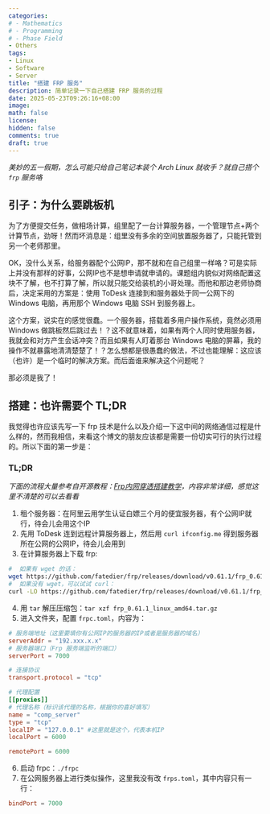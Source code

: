 ```yaml
---
categories:
# - Mathematics
# - Programming
# - Phase Field
- Others
tags:
- Linux
- Software
- Server
title: "搭建 FRP 服务"
description: 简单记录一下自己搭建 FRP 服务的过程
date: 2025-05-23T09:26:16+08:00
image: 
math: false
license: 
hidden: false
comments: true
draft: true
---
```


*美妙的五一假期，怎么可能只给自己笔记本装个 Arch Linux 就收手？就自己搭个 `frp` 服务咯*

## 引子：为什么要跳板机

为了方便提交任务，做相场计算，组里配了一台计算服务器，一个管理节点+两个计算节点，劲呀！然而坏消息是：组里没有多余的空间放置服务器了，只能托管到另一个老师那里。

OK，没什么关系，给服务器配个公网IP，那不就和在自己组里一样咯？可是实际上并没有那样的好事，公网IP也不是想申请就申请的。课题组内貌似对网络配置这块不了解，也不打算了解，所以就只能交给装机的小哥处理。而他和那边老师协商后，决定采用的方案是：使用 ToDesk 连接到和服务器处于同一公网下的 Windows 电脑，再用那个 Windows 电脑 SSH 到服务器上。

这个方案，说实在的感觉很蠢。一个服务器，搭载着多用户操作系统，竟然必须用 Windows 做跳板然后跳过去！？这不就意味着，如果有两个人同时使用服务器，我就会和对方产生会话冲突？而且如果有人盯着那台 Windows 电脑的屏幕，我的操作不就暴露地清清楚楚了！？怎么想都是很愚蠢的做法，不过也能理解：这应该（也许）是一个临时的解决方案。而后面谁来解决这个问题呢？

那必须是我了！

## 搭建：也许需要个 TL;DR

我觉得也许应该先写一下 frp 技术是什么以及介绍一下这中间的网络通信过程是什么样的，然而我相信，来看这个博文的朋友应该都是需要一份切实可行的执行过程的。所以下面的第一步是：

### TL;DR
*下面的流程大量参考自开源教程：[Frp内网穿透搭建教学](https://github.com/CNFlyCat/UsefulTutorials/)，内容非常详细，感觉这里不清楚的可以去看看*

1. 租个服务器：在阿里云用学生认证白嫖三个月的便宜服务器，有个公网IP就行，待会儿会用这个IP
2. 先用 ToDesk 连到远程计算服务器上，然后用 `curl ifconfig.me` 得到服务器所在公网的公网IP，待会儿会用到
3. 在计算服务器上下载 frp: 
```sh
#  如果有 wget 的话：
wget https://github.com/fatedier/frp/releases/download/v0.61.1/frp_0.61.1_linux_amd64.tar.gz
#  如果没有 wget，可以试试 curl：
curl -LO https://github.com/fatedier/frp/releases/download/v0.61.1/frp_0.61.1_linux_amd64.tar.gz
```
4. 用 `tar` 解压压缩包：`tar xzf frp_0.61.1_linux_amd64.tar.gz`
5. 进入文件夹，配置 `frpc.toml`，内容为：
```toml
# 服务端地址（这里要填你有公网IP的服务器的IP或者是服务器的域名）
serverAddr = "192.xxx.x.x"
# 服务器端口（Frp 服务端监听的端口）
serverPort = 7000

# 连接协议
transport.protocol = "tcp"

# 代理配置
[[proxies]]
# 代理名称（标识该代理的名称，根据你的喜好填写）
name = "comp_server"
type = "tcp"
localIP = "127.0.0.1" #这里就是这个，代表本机IP
localPort = 6000

remotePort = 6000
```
6. 启动 frpc：`./frpc`
7. 在公网服务器上进行类似操作，这里我没有改 `frps.toml`，其中内容只有一行：
```toml
bindPort = 7000
```